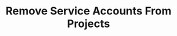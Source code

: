 ---
title: Remove Service Accounts From Projects
excerpt: Removes a list of service account ids from a list of project ids
api:
  file: service-accounts-api.json
  operationId: remove-service-accounts-from-projects
deprecated: false
hidden: false
metadata:
  title: ''
  description: ''
  robots: index
next:
  description: ''
---